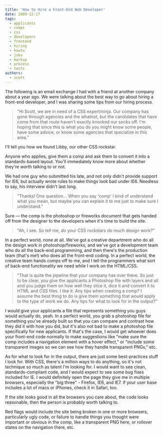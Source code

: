 ```yaml
---
title: 'How to Hire a Front-End Web Developer'
date: 2009-12-17
tags:
  - applicants
  - comps
  - css
  - developers
  - frontend
  - hiring
  - howto
  - jobs
  - markup
  - process
  - tests
authors:
  - scott
---
```


The following is an email exchange I had with a friend at another company about a year ago. We were talking about the best way to go about hiring a front-end developer, and I was sharing some tips from our hiring process.

> "Hi Scott, we are in need of a CSS expert/ninja. Our company has gone through agencies and the whatnot, but the candidates that have come from that route haven't exactly knocked our socks off. I'm hoping that since this is what you do you might know some people, have some advice, or know some agencies that specialize in this area."

I'll tell you how we found Libby, our other CSS rockstar.

Anyone who applies, give them a comp and ask them to convert it into a standards-based layout. You'll immediately know more about whether they're worth talking to or not.

We had one guy who submitted his late, and not only didn't provide support for IE6, but actually wrote rules to make things look bad under IE6. Needless to say, his interview didn't last long.

> "Thanks! One question... When you say 'comp' I kind of understand what you mean, but maybe you can explain it to me just to make sure I understand."

Sure — the comp is the photoshop or fireworks document that gets handed off from the designer to the developers when it's time to build the site.

> "Ah, I see. So tell me, do your CSS rockstars do much design work?"

In a perfect world, none at all. We've got a creative department who do all the design work in photoshop/fireworks, and we've got a development team who do all the back-end programming, and then there's the production team (that's me!) who does all the front-end coding. In a perfect world, the creative team hands comps off to me, and I tell the programmers what sort of back-end functionality we need while I work on the HTML/CSS.

> "That is quite the pipeline that your company has over there. So just to be clear, you give the applicants a Photoshop file with layers and all and you judge them on how well they slice it, dice it and convert it to HTML and CSS files. I like it. Any tips when creating a comp? I assume the best thing to do is give them something that would apply to the type of work we do. Any tips for what to look for in the output?"

I would give your applicants a file that represents something you guys would actually do, yeah. In a perfect world, you grab a photoshop file for something you've already built so that you can compare and contrast how they did it with how you did, but it's also not bad to make a photoshop file specifically for new applicants. If that's the case, I would get whoever does your front-end code normally to make suggestions like "make sure the comp includes a navigation element with a hover effect," or "include some transparent images so we can see how they handle transparent PNGs," etc.

As for what to look for in the output, there are just some best-practices stuff I look for. With CSS, there's a million ways to do anything, so it's not technique so much as talent I'm looking for. I would want to see clean, standards-compliant code, and I would expect to see some bug fixes included for IE. I would definitely open the page they give me in multiple browsers, especially the "big three" - Firefox, IE6, and IE7. If your user base includes a lot of macs or iPhones, check it in Safari, too.

If the site looks good in all the browsers you care about, the code looks reasonable, then the person is probably worth talking to.

Red flags would include the site being broken in one or more browsers, particularly ugly code, or failure to handle things you thought were important or obvious in the comp, like a transparent PNG here, or rollover states on the navigation there, etc.
